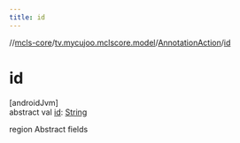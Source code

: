 ```yaml
---
title: id
---
```

//[mcls-core](../../../index.html)/[tv.mycujoo.mclscore.model](../index.html)/[AnnotationAction](index.html)/[id](id.html)



# id



[androidJvm]\
abstract val [id](id.html): [String](https://kotlinlang.org/api/latest/jvm/stdlib/kotlin/-string/index.html)



region Abstract fields




